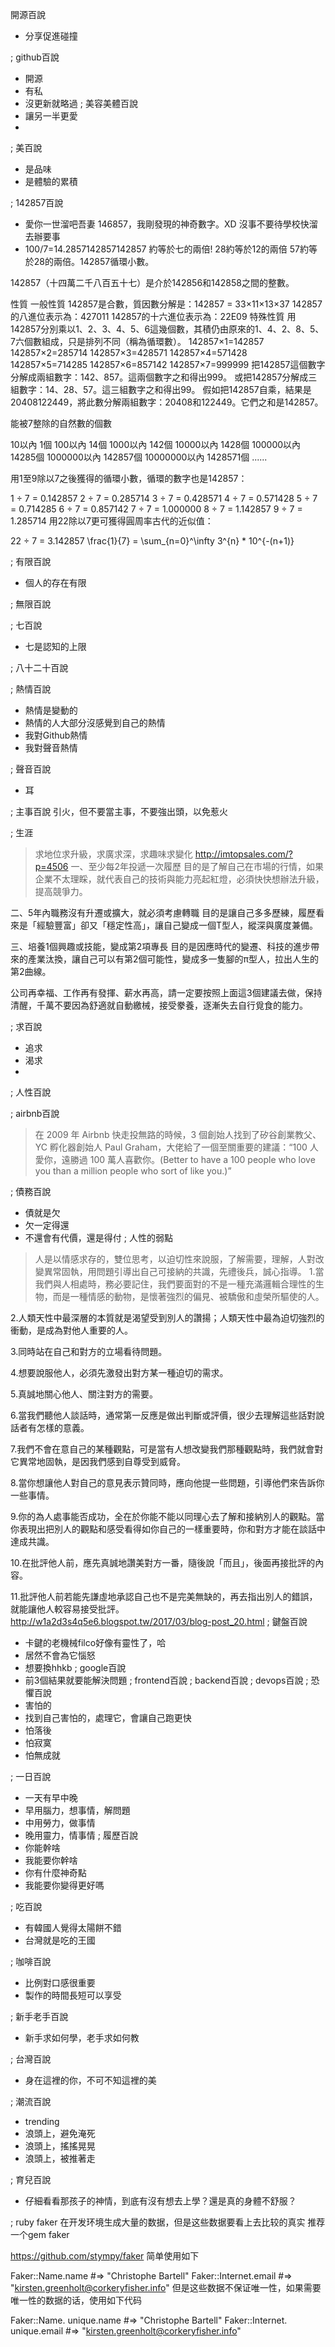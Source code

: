 開源百說
- 分享促進碰撞

;
github百說
- 開源
- 有私
- 沒更新就略過
;
美容美體百說
- 讓另一半更愛
-
;
美百說
- 是品味
- 是體驗的累積

;
142857百說
- 愛你一世溜吧吾妻 146857，我剛發現的神奇數字。XD 沒事不要待學校快溜去辦要事
- 100/7=14.2857142857142857 約等於七的兩倍! 28約等於12的兩倍 57約等於28的兩倍。142857循環小數。


142857（十四萬二千八百五十七）是介於142856和142858之間的整數。

性質
一般性質
142857是合數，質因數分解是：142857 = 33×11×13×37
142857的八進位表示為：427011
142857的十六進位表示為：22E09
特殊性質
用142857分別乘以1、2、3、4、5、6這幾個數，其積仍由原來的1、4、2、8、5、7六個數組成，只是排列不同（稱為循環數）。
142857×1=142857
142857×2=285714
142857×3=428571
142857×4=571428
142857×5=714285
142857×6=857142
142857×7=999999
把142857這個數字分解成兩組數字：142、857。這兩個數字之和得出999。
或把142857分解成三組數字：14、28、57。這三組數字之和得出99。
假如把142857自乘，結果是20408122449，將此數分解兩組數字：20408和122449。它們之和是142857。

能被7整除的自然數的個數

10以內 1個
100以內 14個
1000以內 142個
10000以內 1428個
100000以內 14285個
1000000以內 142857個
10000000以內 1428571個
......

用1至9除以7之後獲得的循環小數，循環的數字也是142857：

1 ÷ 7 = 0.142857
2 ÷ 7 = 0.285714
3 ÷ 7 = 0.428571
4 ÷ 7 = 0.571428
5 ÷ 7 = 0.714285
6 ÷ 7 = 0.857142
7 ÷ 7 = 1.000000
8 ÷ 7 = 1.142857
9 ÷ 7 = 1.285714
用22除以7更可獲得圓周率古代的近似值：

22 ÷ 7 = 3.142857
\frac{1}{7} = \sum_{n=0}^\infty 3^{n} * 10^{-(n+1)}

;
有限百說
- 個人的存在有限

;
無限百說

;
七百說
- 七是認知的上限

;
八十二十百說

;
熱情百說
- 熱情是變動的
- 熱情的人大部分沒感覺到自己的熱情
- 我對Github熱情
- 我對聲音熱情

;
聲音百說
- 耳

;
主事百說
引火，但不要當主事，不要強出頭，以免惹火

;
生涯
>求地位求升級，求廣求深，求趣味求變化
http://imtopsales.com/?p=4506
一、至少每2年投遞一次履歷
目的是了解自己在市場的行情，如果企業不太理睬，就代表自己的技術與能力亮起紅燈，必須快快想辦法升級，提高競爭力。

二、5年內職務沒有升遷或擴大，就必須考慮轉職
目的是讓自己多多歷練，履歷看來是「經驗豐富」卻又「穩定性高」，讓自己變成一個T型人，縱深與廣度兼備。

三、培養1個興趣或技能，變成第2項專長
目的是因應時代的變遷、科技的進步帶來的產業汰換，讓自己可以有第2個可能性，變成多一隻腳的π型人，拉出人生的第2曲線。

公司再幸福、工作再有發揮、薪水再高，請一定要按照上面這3個建議去做，保持清醒，千萬不要因為舒適就自動繳械，接受豢養，逐漸失去自行覓食的能力。

;
求百說
- 追求
- 渴求
-

;
人性百說


;
airbnb百說
>在 2009 年 Airbnb 快走投無路的時候，3 個創始人找到了矽谷創業教父、YC 孵化器創始人 Paul Graham，大佬給了一個至關重要的建議：“100 人愛你，遠勝過 100 萬人喜歡你。(Better to have a 100 people who love you than a million people who sort of like you.)”

;
債務百說
- 債就是欠
- 欠一定得還
- 不還會有代價，還是得付
;
人性的弱點

>人是以情感求存的，雙位思考，以迫切性來說服，了解需要，理解，人對改變異常固執，用問題引導出自己可接納的共識，先禮後兵，誠心指導。
1.當我們與人相處時，務必要記住，我們要面對的不是一種充滿邏輯合理性的生物，而是一種情感的動物，是懷著強烈的偏見、被驕傲和虛榮所驅使的人。


2.人類天性中最深層的本質就是渴望受到別人的讚揚；人類天性中最為迫切強烈的衝動，是成為對他人重要的人。


3.同時站在自己和對方的立場看待問題。


4.想要說服他人，必須先激發出對方某一種迫切的需求。


5.真誠地關心他人、關注對方的需要。


6.當我們聽他人談話時，通常第一反應是做出判斷或評價，很少去理解這些話對說話者有怎樣的意義。


7.我們不會在意自己的某種觀點，可是當有人想改變我們那種觀點時，我們就會對它異常地固執，是因我們感到自尊受到威脅。


8.當你想讓他人對自己的意見表示贊同時，應向他提一些問題，引導他們來告訴你一些事情。


9.你的為人處事能否成功，全在於你能不能以同理心去了解和接納別人的觀點。當你表現出把別人的觀點和感受看得如你自己的一樣重要時，你和對方才能在談話中達成共識。


10.在批評他人前，應先真誠地讚美對方一番，隨後說「而且」，後面再接批評的內容。


11.批評他人前若能先謙虛地承認自己也不是完美無缺的，再去指出別人的錯誤，就能讓他人較容易接受批評。
http://w1a2d3s4q5e6.blogspot.tw/2017/03/blog-post_20.html
;
鍵盤百說
- 卡鍵的老機械filco好像有靈性了，哈
- 居然不會為它惱怒
- 想要換hhkb
;
google百說
- 前3個結果就要能解決問題
;
frontend百說
;
backend百說
;
devops百說
;
恐懼百說
- 害怕的
- 找到自己害怕的，處理它，會讓自己跑更快
- 怕落後
- 怕寂寞
- 怕無成就

;
一日百說
- 一天有早中晚
- 早用腦力，想事情，解問題
- 中用勞力，做事情
- 晚用靈力，情事情
;
履歷百說
- 你能幹啥
- 我能要你幹啥
- 你有什麼神奇點
- 我能要你變得更好嗎

;
吃百說
- 有韓國人覺得太陽餅不錯
- 台灣就是吃的王國

;
咖啡百說
- 比例對口感很重要
- 製作的時間長短可以享受

;
新手老手百說
- 新手求如何學，老手求如何教

;
台灣百說
- 身在這裡的你，不可不知這裡的美

;
潮流百說
- trending
- 浪頭上，避免淹死
- 浪頭上，搖搖晃晃
- 浪頭上，被推著走

;
育兒百說
- 仔細看看那孩子的神情，到底有沒有想去上學？還是真的身體不舒服？

;
ruby faker
在开发环境生成大量的数据，但是这些数据要看上去比较的真实 推荐一个gem faker

https://github.com/stympy/faker
简单使用如下

Faker::Name.name      #=> "Christophe Bartell"
Faker::Internet.email #=> "kirsten.greenholt@corkeryfisher.info"
但是这些数据不保证唯一性，如果需要唯一性的数据的话，使用如下代码

Faker::Name. unique.name      #=> "Christophe Bartell"
Faker::Internet. unique.email #=> "kirsten.greenholt@corkeryfisher.info"
